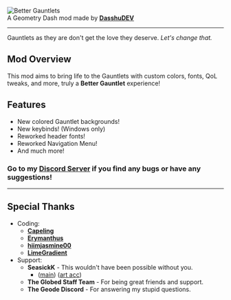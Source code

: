 ![Better Gauntlets](dasshu.better-gauntlets/GR_title_001.png?scale=0.555)\
A Geometry Dash mod made by **[DasshuDEV](user:1975253)**

---

Gauntlets as they are don't get the love they deserve. *Let's change that.*

## Mod Overview
This mod aims to bring life to the Gauntlets with custom colors, fonts, QoL tweaks, and more, truly a <cs>**Better Gauntlet**</c> experience!

## Features
- <cg>New</c> colored Gauntlet backgrounds!
- <cg>New</c> keybinds! <cj>(Windows only)</c>
- <cy>Reworked</c> header fonts!
- <cy>Reworked</c> <cj>Navigation Menu</c>!
- And much more!

### Go to my **[Discord Server](https://discord.gg/F94qat6N3D)** if you find any bugs or have any suggestions!

---

## Special Thanks
- Coding:
    - **[Capeling](user:18226543)**
    - **[Erymanthus](user:1941705)**
    - **[hiimjasmine00](user:7466002)**
    - **[LimeGradient](user:7214334)**
- Support:
    - **SeasickK** - This wouldn't have been possible without you.
        - ([main](https://twitter.com/seasickkpt2)) ([art acc](https://twitter.com/sm0kemach1ne))
    - **The Globed Staff Team** - For being great friends and support.
    - <c-F4D48E>**T</c><c-F5C186>h</c><c-F5AE7D>e</c> <c-F18766>G</c><c-EC5F4F>e</c><c-E1504D>o</c><c-D5404A>d</c><c-C1384D>e</c> <c-AD2F4F>D</c><c-962845>i</c><c-7F213A>s</c><c-702442>c</c><c-61264A>o</c><c-522952>r</c><c-432B5A>d**</c> - For answering my stupid questions.